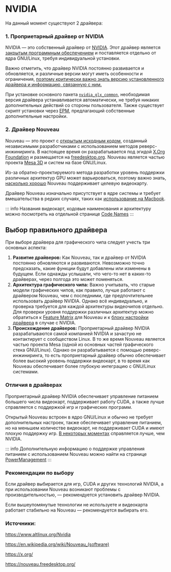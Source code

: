 # NVIDIA

На данный момент существуют 2 драйвера:

### 1. Проприетарный драйвер от NVIDIA

NVIDIA — это собственный драйвер от [NVIDIA](https://www.nvidia.com). Этот драйвер является [закрытым программным обеспечением](https://en.wikipedia.org/wiki/Proprietary_software) и поставляется отдельно от ядра GNU/Linux, требуя индивидуальной установки.

Важно отметить, что драйвер NVIDIA постоянно развивается и обновляется, и различные версии могут иметь особенности и ограничения, [поэтому критически важно знать версию установленного драйвера и информацию, связанную с ним.](#настроика-драивера)

При установке основного пакета [`nvidia_glx_common`](#способ-2-вручную), необходимая версия драйвера устанавливается автоматически, не требуя никаких дополнительных действий со стороны пользователя. Также существует скрипт установки через [EPM](#способ-1-через-epm), предлагающий собственные дополнительные настройки.

### 2. Драйвер Nouveau

Nouveau — это проект с [открытым исходным кодом](https://en.wikipedia.org/wiki/Open-source_software), созданный независимыми разработчиками с использованием методов реверс-инжиниринга. В настоящее время он разрабатывается под эгидой [X.Org Foundation](https://x.org/) и размещается на [freedesktop.org](https://nouveau.freedesktop.org/). Nouveau является частью проекта [Mesa 3D](https://www.mesa3d.org/) и систем на базе GNU/Linux.

Из-за обратно-проектируемого метода разработки уровень поддержки различных архитектур GPU может варьироваться, поэтому важно знать, [насколько хорошо](https://nouveau.freedesktop.org/FeatureMatrix.html) Nouveau поддерживает целевую видеокарту.

Драйвер Nouveau изначально присутствует в ядре системы и требует вмешательства в редких случаях, таких как [использование на Macbook](https://alt-gnome.wiki/macbook-with-nouveau.html).

::: info
Названия видеокарт, кодовые наименования и архитектуру можно посмотреть на отдельной странице [Code Names](https://nouveau.freedesktop.org/CodeNames.html)
:::

## Выбор правильного драйвера

При выборе драйвера для графического чипа следует учесть три основных аспекта:

1. **Развитие драйверов:** Как Nouveau, так и драйвер от NVIDIA постоянно обновляются и развиваются. Невозможно точно предсказать, какие функции будут добавлены или изменены в будущем. Если однажды услышали, что чего-то нет в каких-то драйверах, через полгода это может поменяться.
2. **Архитектура графического чипа:** Важно учитывать, что старые модели графических чипов, как правило, лучше работают с драйвером Nouveau, чем с последними, где предпочтительнее использовать драйвер NVIDIA. Однако всё индивидуально, и проверка требуется для каждой архитектуры видеочипов отдельно. Для проверки уровня поддержки различных архитектур можно обратиться к [Feature Matrix](https://nouveau.freedesktop.org/FeatureMatrix.html) для Nouveau и к [блоку настройки драйвера](#настройка-драйвера) в случае с NVIDIA.
3. **Происхождение драйверов:** Проприетарный драйвер NVIDIA разрабатываются самой компанией NVIDIA и зачастую не контактирует с сообществом Linux. В то же время Nouveau является частью проекта Mesa (одной из основных частей графического стека GNU/Linux). Однако он разрабатывается с помощью реверс-инжиниринга, то есть проприетарный драйвер обычно обеспечивает более высокий уровень поддержки видеокарт, в то время как Nouveau обеспечивает более глубокую интеграцию с GNU/Linux системами.

### Отличия в драйверах

Проприетарный драйвер NVIDIA обеспечивает управление питанием большего числа видеокарт, поддерживает работу CUDA, а также лучше справляется с поддержкой игр и графических программ.

Открытый Nouveau встроен в ядро GNU/Linux и обычно не требует дополнительных настроек, также обеспечивает управление питанием, но на меньшем количестве видеокарт, не поддерживает CUDA и имеют плохую поддержку игр. [В некоторых моментах](https://gitlab.freedesktop.org/xorg/xserver/-/issues/1317) справляется лучше, чем NVIDIA.

::: info
Дополнительную информацию о поддержке управления питанием с использованием Nouveau можно найти на странице [PowerManagement](https://nouveau.freedesktop.org/PowerManagement.html)
:::

### Рекомендации по выбору

Если драйвер выбирается для игр, CUDA и других технологий NVIDIA, а при использовании Nouveau возникают проблемы с производительностью, — рекомендуется установить драйвер NVIDIA.

Если вышеупомянутые технологии не используете и видеокарта работает стабильно на Nouveau — рекомендуется выбирать его.

### Источники:

https://www.altlinux.org/Nvidia

https://en.wikipedia.org/wiki/Nouveau_(software)

https://x.org/

https://nouveau.freedesktop.org/
